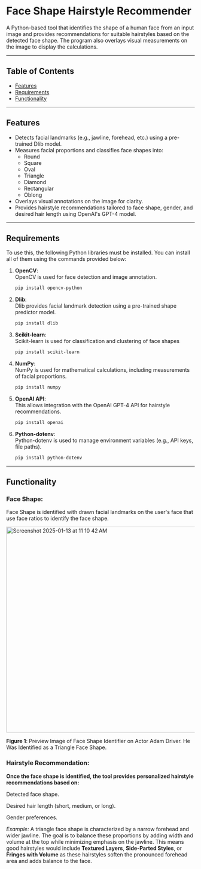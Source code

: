 # Face Shape Hairstyle Recommender

A Python-based tool that identifies the shape of a human face from an input image and provides recommendations for suitable hairstyles based on the detected face shape. The program also overlays visual measurements on the image to display the calculations.

---

## Table of Contents
- [Features](#features)
- [Requirements](#requirements)
- [Functionality](#functionality)

---

## Features
- Detects facial landmarks (e.g., jawline, forehead, etc.) using a pre-trained Dlib model.
- Measures facial proportions and classifies face shapes into:
  - Round
  - Square
  - Oval
  - Triangle
  - Diamond
  - Rectangular
  - Oblong
- Overlays visual annotations on the image for clarity.
- Provides hairstyle recommendations tailored to face shape, gender, and desired hair length using OpenAI's GPT-4 model.

---
## Requirements

To use this, the following Python libraries must be installed. You can install all of them using the commands provided below:

1. **OpenCV**:  
   OpenCV is used for face detection and image annotation.  
   ```bash
   pip install opencv-python
2. **Dlib**:  
   Dlib provides facial landmark detection using a pre-trained shape predictor model.  
   ```bash
   pip install dlib
3. **Scikit-learn**:  
   Scikit-learn is used for classification and clustering of face shapes  
   ```bash
   pip install scikit-learn
4. **NumPy**:  
   NumPy is used for mathematical calculations, including measurements of facial proportions.
   ```bash
   pip install numpy
4. **OpenAI API**:  
   This allows integration with the OpenAI GPT-4 API for hairstyle recommendations.
   ```bash
   pip install openai
5. **Python-dotenv**:  
   Python-dotenv is used to manage environment variables (e.g., API keys, file paths).
   ```bash
   pip install python-dotenv

---
## Functionality

### Face Shape:  
Face Shape is identified with drawn facial landmarks on the user's face that use face ratios to identify the face shape.  

<img width="549" alt="Screenshot 2025-01-13 at 11 10 42 AM" src="https://github.com/user-attachments/assets/83b051b9-23ff-4722-ac8e-d51862f06490" />

**Figure 1**: Preview Image of Face Shape Identifier on Actor Adam Driver. He Was Identified as a Triangle Face Shape.

### Hairstyle Recommendation:

**Once the face shape is identified, the tool provides personalized hairstyle recommendations based on:**  

Detected face shape.  

Desired hair length (short, medium, or long).  

Gender preferences.

*Example:* A triangle face shape is characterized by a narrow forehead and wider jawline. The goal is to balance these proportions by adding width and volume at the top while minimizing emphasis on the jawline. This means good hairstyles would include **Textured Layers**, **Side-Parted Styles**, or **Fringes with Volume** as these hairstyles soften the pronounced forehead area and adds balance to the face.





   





